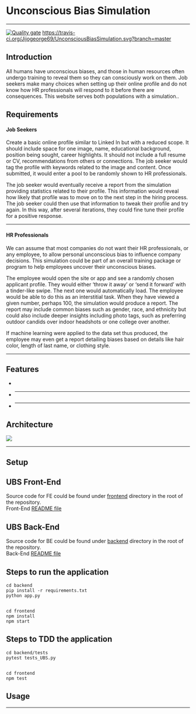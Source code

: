 # Unconscious Bias Simulation

---
[![Quality gate](https://sonarcloud.io/api/project_badges/quality_gate?project=Jijogeorge69_UnconsciousBiasSimulation)](https://sonarcloud.io/dashboard?id=Jijogeorge69_UnconsciousBiasSimulation)
https://travis-ci.org/Jijogeorge69/UnconsciousBiasSimulation.svg?branch=master
## Introduction

All humans have unconscious biases, and those in human resources often undergo training to reveal them so they can consciously work on them. Job seekers make many choices when setting up their online profile and do not know how HR professionals will respond to it before there are consequences. This website serves both populations with a simulation..

## Requirements

#### Job Seekers

Create a basic online profile similar to Linked In but with a reduced scope. It should include space for one image, name, educational background, position being sought, career highlights. It should not include a full resume or CV, recommendations from others or connections. The job seeker would tag the profile with keywords related to the image and content. Once submitted, it would enter a pool to be randomly shown to HR professionals.

The job seeker would eventually receive a report from the simulation providing statistics related to their profile. This information would reveal how likely that profile was to move on to the next step in the hiring process. The job seeker could then use that information to tweak their profile and try again. In this way, after several iterations, they could fine tune their profile for a positive response.

---

#### HR Professionals

We can assume that most companies do not want their HR professionals, or any employee, to allow personal unconscious bias to influence company decisions. This simulation could be part of an overall training package or program to help employees uncover their unconscious biases.

The employee would open the site or app and see a randomly chosen applicant profile. They would either ‘throw it away’ or ‘send it forward’ with a tinder-like swipe. The next one would automatically load. The employee would be able to do this as an interstitial task. When they have viewed a given number, perhaps 100, the simulation would produce a report. The report may include common biases such as gender, race, and ethnicity but could also include deeper insights including photo tags, such as preferring outdoor candids over indoor headshots or one college over another.

If machine learning were applied to the data set thus produced, the employee may even get a report detailing biases based on details like hair color, length of last name, or clothing style.

---

## Features

-
- ***
- ***

## Architecture

![](images/Capture.PNG)

---

## Setup

## UBS Front-End

Source code for FE could be found under [frontend](frontend) directory in the root of the repository.  
Front-End [README file](frontend/README.md)

## UBS Back-End

Source code for BE could be found under [backend](backend) directory in the root of the repository.  
Back-End [README file](backend/README.md)

## Steps to run the application

```
cd backend
pip install -r requirements.txt
python app.py


cd frontend
npm install
npm start

```

## Steps to TDD the application

```
cd backend/tests
pytest tests_UBS.py


cd frontend
npm test

```

## Usage

---
